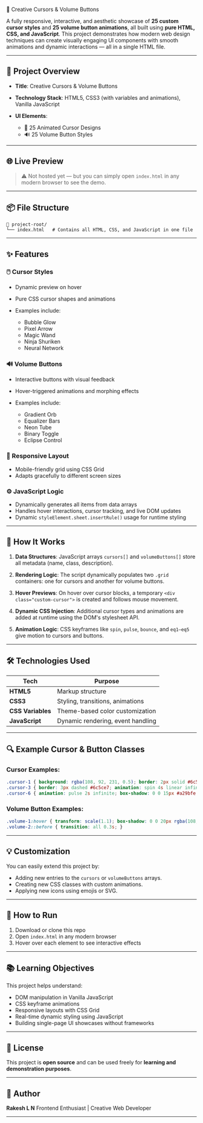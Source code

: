  🎨 Creative Cursors & Volume Buttons

A fully responsive, interactive, and aesthetic showcase of **25 custom cursor styles** and **25 volume button animations**, all built using **pure HTML, CSS, and JavaScript**. This project demonstrates how modern web design techniques can create visually engaging UI components with smooth animations and dynamic interactions — all in a single HTML file.

---

## 📁 Project Overview

* **Title**: Creative Cursors & Volume Buttons
* **Technology Stack**: HTML5, CSS3 (with variables and animations), Vanilla JavaScript
* **UI Elements**:

  * 🎯 25 Animated Cursor Designs
  * 🔊 25 Volume Button Styles

---

## 🌐 Live Preview

> ⚠️ Not hosted yet — but you can simply open `index.html` in any modern browser to see the demo.

---

## 📦 File Structure

```plaintext
📂 project-root/
└── index.html   # Contains all HTML, CSS, and JavaScript in one file
```

---

## ✨ Features

### 🖱️ Cursor Styles

* Dynamic preview on hover
* Pure CSS cursor shapes and animations
* Examples include:

  * Bubble Glow
  * Pixel Arrow
  * Magic Wand
  * Ninja Shuriken
  * Neural Network

### 🔊 Volume Buttons

* Interactive buttons with visual feedback
* Hover-triggered animations and morphing effects
* Examples include:

  * Gradient Orb
  * Equalizer Bars
  * Neon Tube
  * Binary Toggle
  * Eclipse Control

### 📱 Responsive Layout

* Mobile-friendly grid using CSS Grid
* Adapts gracefully to different screen sizes

### ⚙️ JavaScript Logic

* Dynamically generates all items from data arrays
* Handles hover interactions, cursor tracking, and live DOM updates
* Dynamic `styleElement.sheet.insertRule()` usage for runtime styling

---

## 🧠 How It Works

1. **Data Structures**:
   JavaScript arrays `cursors[]` and `volumeButtons[]` store all metadata (name, class, description).

2. **Rendering Logic**:
   The script dynamically populates two `.grid` containers: one for cursors and another for volume buttons.

3. **Hover Previews**:
   On hover over cursor blocks, a temporary `<div class="custom-cursor">` is created and follows mouse movement.

4. **Dynamic CSS Injection**:
   Additional cursor types and animations are added at runtime using the DOM's stylesheet API.

5. **Animation Logic**:
   CSS keyframes like `spin`, `pulse`, `bounce`, and `eq1–eq5` give motion to cursors and buttons.

---

## 🛠 Technologies Used

| Tech              | Purpose                           |
| ----------------- | --------------------------------- |
| **HTML5**         | Markup structure                  |
| **CSS3**          | Styling, transitions, animations  |
| **CSS Variables** | Theme-based color customization   |
| **JavaScript**    | Dynamic rendering, event handling |

---

## 🔍 Example Cursor & Button Classes

### Cursor Examples:

```css
.cursor-1 { background: rgba(108, 92, 231, 0.5); border: 2px solid #6c5ce7; }
.cursor-3 { border: 3px dashed #6c5ce7; animation: spin 4s linear infinite; }
.cursor-6 { animation: pulse 2s infinite; box-shadow: 0 0 15px #a29bfe; }
```

### Volume Button Examples:

```css
.volume-1:hover { transform: scale(1.1); box-shadow: 0 0 20px rgba(108, 92, 231, 0.5); }
.volume-2::before { transition: all 0.3s; }
```

---

## 💡 Customization

You can easily extend this project by:

* Adding new entries to the `cursors` or `volumeButtons` arrays.
* Creating new CSS classes with custom animations.
* Applying new icons using emojis or SVG.

---

## 🚀 How to Run

1. Download or clone this repo
2. Open `index.html` in any modern browser
3. Hover over each element to see interactive effects

---

## 📚 Learning Objectives

This project helps understand:

* DOM manipulation in Vanilla JavaScript
* CSS keyframe animations
* Responsive layouts with CSS Grid
* Real-time dynamic styling using JavaScript
* Building single-page UI showcases without frameworks

---

## 🧾 License

This project is **open source** and can be used freely for **learning and demonstration purposes**.

---

## 🙌 Author

**Rakesh L N**
Frontend Enthusiast | Creative Web Developer

---

